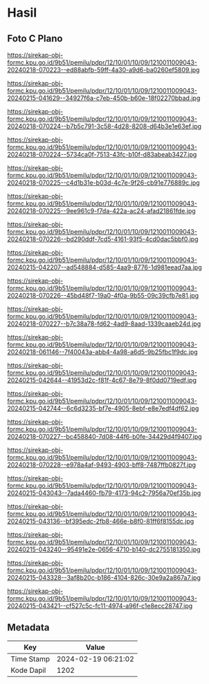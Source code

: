 # Hasil

## Foto C Plano

https://sirekap-obj-formc.kpu.go.id/9b51/pemilu/pdpr/12/10/01/10/09/1210011009043-20240218-070223--ed88abfb-59ff-4a30-a9d6-ba0260ef5809.jpg

https://sirekap-obj-formc.kpu.go.id/9b51/pemilu/pdpr/12/10/01/10/09/1210011009043-20240215-041629--34927f6a-c7eb-450b-b60e-18f02270bbad.jpg

https://sirekap-obj-formc.kpu.go.id/9b51/pemilu/pdpr/12/10/01/10/09/1210011009043-20240218-070224--b7b5c791-3c58-4d28-8208-d64b3e1e63ef.jpg

https://sirekap-obj-formc.kpu.go.id/9b51/pemilu/pdpr/12/10/01/10/09/1210011009043-20240218-070224--5734ca0f-7513-43fc-b10f-d83abeab3427.jpg

https://sirekap-obj-formc.kpu.go.id/9b51/pemilu/pdpr/12/10/01/10/09/1210011009043-20240218-070225--c4d1b31e-b03d-4c7e-9f26-cb91e776889c.jpg

https://sirekap-obj-formc.kpu.go.id/9b51/pemilu/pdpr/12/10/01/10/09/1210011009043-20240218-070225--9ee961c9-f7da-422a-ac24-afad21861fde.jpg

https://sirekap-obj-formc.kpu.go.id/9b51/pemilu/pdpr/12/10/01/10/09/1210011009043-20240218-070226--bd290ddf-7cd5-4161-93f5-4cd0dac5bbf0.jpg

https://sirekap-obj-formc.kpu.go.id/9b51/pemilu/pdpr/12/10/01/10/09/1210011009043-20240215-042207--ad548884-d585-4aa9-8776-1d981eead7aa.jpg

https://sirekap-obj-formc.kpu.go.id/9b51/pemilu/pdpr/12/10/01/10/09/1210011009043-20240218-070226--45bd48f7-19a0-4f0a-9b55-09c39cfb7e81.jpg

https://sirekap-obj-formc.kpu.go.id/9b51/pemilu/pdpr/12/10/01/10/09/1210011009043-20240218-070227--b7c38a78-fd62-4ad9-8aad-1339caaeb24d.jpg

https://sirekap-obj-formc.kpu.go.id/9b51/pemilu/pdpr/12/10/01/10/09/1210011009043-20240218-061146--7f40043a-abb4-4a98-a6d5-9b25fbc1f9dc.jpg

https://sirekap-obj-formc.kpu.go.id/9b51/pemilu/pdpr/12/10/01/10/09/1210011009043-20240215-042644--41953d2c-f81f-4c67-8e79-8f0dd0719edf.jpg

https://sirekap-obj-formc.kpu.go.id/9b51/pemilu/pdpr/12/10/01/10/09/1210011009043-20240215-042744--6c6d3235-bf7e-4905-8ebf-e8e7edf4df62.jpg

https://sirekap-obj-formc.kpu.go.id/9b51/pemilu/pdpr/12/10/01/10/09/1210011009043-20240218-070227--bc458840-7d08-44f6-b0fe-34429d4f9407.jpg

https://sirekap-obj-formc.kpu.go.id/9b51/pemilu/pdpr/12/10/01/10/09/1210011009043-20240218-070228--e978a4af-9493-4903-bff8-7487ffb0827f.jpg

https://sirekap-obj-formc.kpu.go.id/9b51/pemilu/pdpr/12/10/01/10/09/1210011009043-20240215-043043--7ada4460-fb79-4173-94c2-7956a70ef35b.jpg

https://sirekap-obj-formc.kpu.go.id/9b51/pemilu/pdpr/12/10/01/10/09/1210011009043-20240215-043136--bf395edc-2fb8-466e-b8f0-81ff6f8155dc.jpg

https://sirekap-obj-formc.kpu.go.id/9b51/pemilu/pdpr/12/10/01/10/09/1210011009043-20240215-043240--95491e2e-0656-4710-b140-dc2755181350.jpg

https://sirekap-obj-formc.kpu.go.id/9b51/pemilu/pdpr/12/10/01/10/09/1210011009043-20240215-043328--3af8b20c-b186-4104-826c-30e9a2a867a7.jpg

https://sirekap-obj-formc.kpu.go.id/9b51/pemilu/pdpr/12/10/01/10/09/1210011009043-20240215-043421--cf527c5c-fc11-4974-a96f-c1e8ecc28747.jpg


## Metadata

| Key        | Value               |
| ---------- | ------------------- |
| Time Stamp | 2024-02-19 06:21:02 |
| Kode Dapil | 1202                |



